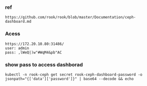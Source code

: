 ### ref
```
https://github.com/rook/rook/blob/master/Documentation/ceph-dashboard.md
```
### Acess
```
https://172.20.10.80:31486/
user: admin
pass: ,lWeQ|)w"#WqM4&pb"AC
```

### show pass to access dashborad
```
kubectl -n rook-ceph get secret rook-ceph-dashboard-password -o jsonpath="{['data']['password']}" | base64 --decode && echo

```
